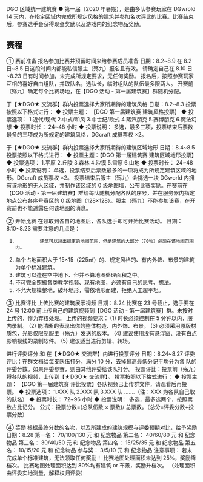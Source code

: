 <!-- community/activities/1001 -->

DGO 区域统一建筑赛 ● 第一届（2020 年暑期），是由多队参赛玩家在 DGwrold 14 天内，在指定区域内完成所规定风格的建筑并参加名次评比的比赛。比赛结束后，参赛选手会获得现金奖励以及游戏内的纪念物品奖励。

## 赛程

① 赛前准备
报名参加比赛并预留时间来给参赛成员准备 日期：8.2~8.9
在 8.2 日~8.5 日这段时间内都能私信服主（殇九）报名且有效。
请确定自己在 8.10 日~8.23 日有时间参加，未完成所规定要求，无任何奖励。
报名后，按照参赛玩家互相的喜好自由组队，并取队名，选队长，临时组队的队伍最多限两人。
开赛前（殇九）确定每个比赛场地，在【DGO 活动 - 第一届建筑赛】群随机分配。

于【★DGO★ 交流群】群内投票选择大家所期待的建筑风格 日期：8.2~8.3
投票按照以下格式进行：
◆ 投票主题： 【DGO 第一届建筑赛 建筑风格投票】
◆ 投票选项： 1.近代/现代 2.中式/和风 3.中世纪/欧式 4.蒸汽朋克 5.赛博朋克 6.魔法幻想
◆ 投票时长： 24~48 小时
◆ 投票说明： 多选，最多三项，投票结束后票数最多的三项成为所规定的建筑风格，DGcraft 成员票权 ×2。

于【★DGO★ 交流群】群内投票选择大家所期待的建筑区域地形 日期：8.4~8.5
投票按照以下格式进行：
◆ 投票主题：【DGO 第一届建筑赛 建筑区域地形投票】
◆ 投票选项： 1.平原 2.丘陵 3.森林 4.沙漠 5.雪原 6.山地
◆ 投票时长： 24~48 小时
◆ 投票说明： 单选，投票结束后票数最多的一项将成为所规定建筑区域的地形。DGcraft 成员票权 ×2。
投票结束后服主（殇九）会挑选一块 DGworld 内拥有该地形的无人区域，并制作该区域的 0 级地图墙，公布比赛奖励。在赛前在【DGO 活动 - 第一届建筑赛】群给每队随机分配各队的序号，并在服务器内指定地点公布各序号赛区的 0 级地图（128×128）。服主（殇九）不能参加该赛，在开赛前也不能透露任何该地图的消息。

② 开始比赛
在领取到各自的地图后，各队选手即可开始比赛活动。 日期：8.10~8.23
需要注意的几点是：

1.              建筑可以超出规定的地图范围，但是建筑的大部分（70％）必须在该地图范围内。
2.  单个占地面积大于 15×15（225㎡）的、规定风格的、有内外饰、布景的建筑为单个标准建筑。
3.  建筑可以造在空中地下、但并不算地图处理面积之中。
4.  不可完全照搬各类教学视频、现有地图，必须有自己的思考、想法。
5.  不允大规模整地，破坏地形，需依地形而建，拒绝人工超平坦。

③ 比赛评比
上传比赛的建筑展示视频 日期：8.24
比赛在 23 号截止，选手要在 24 号 12:00 前上传自己的建筑视频到【DGO 活动 - 第一届建筑赛】群。未按时上传的，作为弃权处理。
上传的视频要求：
(1) 时长必须控制在 5 分钟以内，服内录制。
(2) 能清晰的表现出你的整体构造、内外饰、布景。
(3) 必须采用原版材质包，光影仅限制服主（殇九）发送的版本。
(4) 建议使用没有悬浮窗、没有白点影响视线的录制软件。
(5) 建议适当进行剪辑、转场。

进行评委评分 和 在【★DGO★ 交流群】内进行投票评分 日期：8.24~8.27
评委评比：在群文档给每支队伍打分，满分 10 分，去掉最高最低分记平均分为各
队的评委分数。如果评委参赛，则由其他评委给该队打分。
投票评比：投票前（殇九）将各队的视频，上传到【★DGO★ 交流群】。
投票按照以下格式进行：
◆ 投票主题： 【DGO 第一届建筑赛 评比投票】各队视频已上传群文件，请观看后再投票。
◆ 投票选项： 1.XXX 队 2.XXX 队 3.XXX 队 .......（注：XXX 为各队自己取的队名）
◆ 投票时长： 72~96 小时
◆ 投票说明： 多选，最多选两个，按照票数占比记分。
公式：投票分数=(总队伍数 × 票数)/ 总票数。（总分=评委分数+投票分数）

④ 奖励
根据最终分数的名次，以及所建成的建筑规模与评委预期对比，给予奖励 日期：8.28
第一名： 70/100/130 元 和 纪念物品
第二名： 40/60/80 元 和 纪念物品
第三名： 30/40/50 元 和 纪念物品
第四名： 15/25/35 元 和 纪念物品
第五名： 10/15/20 元 和 纪念物品
参与奖： 3/5/10 元 和 纪念物品
注意事项：
若未完成单个标准建筑，无法领取任何奖励！
比赛地图处理面积未达到 25%，奖励降档次。
比赛地图处理面积达到 80%均有建筑 or 布景，奖励升档次。
（处理面积由评委实地测量，解释权归评委）
